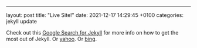 ---
layout: post
title:  "Live Site!"
date:   2021-12-17 14:29:45 +0100
categories: jekyll update

Check out this [Google Search for Jekyll][google] for more info on how to get the most out of Jekyll.
Or [yahoo][yahoo]. 
Or [bing][bing].

[google]: https://google.com?s=Jekyll%20Docs
[yahoo]:   https://www.yahoo.com?s=Jekyll%20Docs
[bing]: https://www.bing.com?s=Jekyll%20Docs
